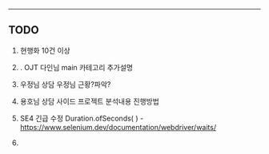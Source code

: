 
----

## TODO

1. 현행화
	10건 이상

2. . OJT
	다인님 main
	카테고리 추가설명

3. 우정님 상담
	우정님 근황?파악?

4. 용호님 상담
	사이드 프로젝트 분석내용 진행방법

5. SE4 긴급 수정
	Duration.ofSeconds( ) - https://www.selenium.dev/documentation/webdriver/waits/

6.  